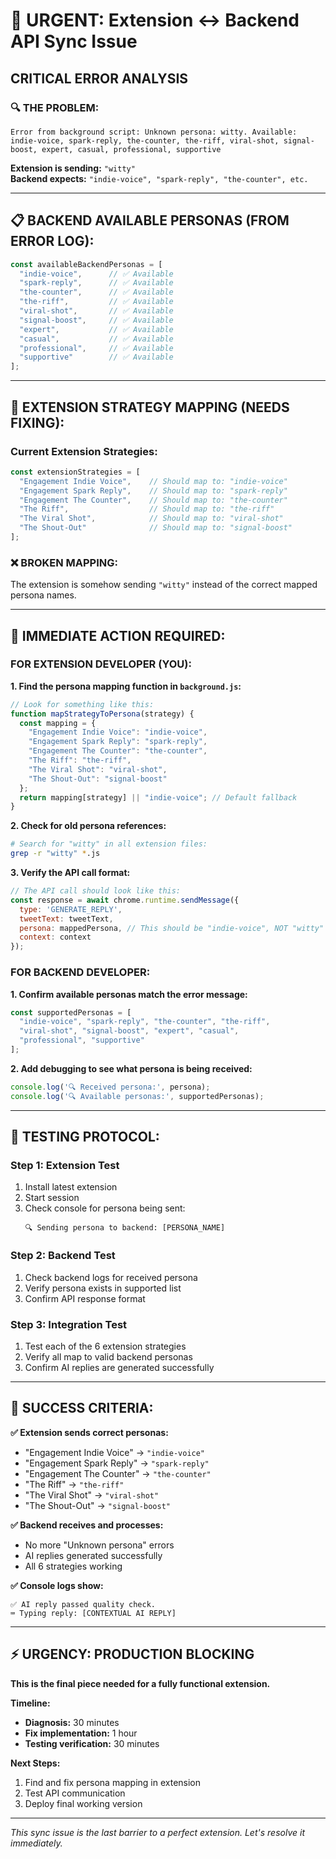 # 🚨 URGENT: Extension ↔ Backend API Sync Issue

## **CRITICAL ERROR ANALYSIS**

### **🔍 THE PROBLEM:**
```
Error from background script: Unknown persona: witty. Available: indie-voice, spark-reply, the-counter, the-riff, viral-shot, signal-boost, expert, casual, professional, supportive
```

**Extension is sending:** `"witty"`  
**Backend expects:** `"indie-voice", "spark-reply", "the-counter", etc.`

---

## **📋 BACKEND AVAILABLE PERSONAS (FROM ERROR LOG):**
```javascript
const availableBackendPersonas = [
  "indie-voice",      // ✅ Available
  "spark-reply",      // ✅ Available  
  "the-counter",      // ✅ Available
  "the-riff",         // ✅ Available
  "viral-shot",       // ✅ Available
  "signal-boost",     // ✅ Available
  "expert",           // ✅ Available
  "casual",           // ✅ Available
  "professional",     // ✅ Available
  "supportive"        // ✅ Available
];
```

---

## **🔧 EXTENSION STRATEGY MAPPING (NEEDS FIXING):**

### **Current Extension Strategies:**
```javascript
const extensionStrategies = [
  "Engagement Indie Voice",    // Should map to: "indie-voice"
  "Engagement Spark Reply",    // Should map to: "spark-reply"
  "Engagement The Counter",    // Should map to: "the-counter"
  "The Riff",                  // Should map to: "the-riff"
  "The Viral Shot",            // Should map to: "viral-shot"
  "The Shout-Out"              // Should map to: "signal-boost"
];
```

### **❌ BROKEN MAPPING:**
The extension is somehow sending `"witty"` instead of the correct mapped persona names.

---

## **🚨 IMMEDIATE ACTION REQUIRED:**

### **FOR EXTENSION DEVELOPER (YOU):**

**1. Find the persona mapping function in `background.js`:**
```javascript
// Look for something like this:
function mapStrategyToPersona(strategy) {
  const mapping = {
    "Engagement Indie Voice": "indie-voice",
    "Engagement Spark Reply": "spark-reply", 
    "Engagement The Counter": "the-counter",
    "The Riff": "the-riff",
    "The Viral Shot": "viral-shot",
    "The Shout-Out": "signal-boost"
  };
  return mapping[strategy] || "indie-voice"; // Default fallback
}
```

**2. Check for old persona references:**
```bash
# Search for "witty" in all extension files:
grep -r "witty" *.js
```

**3. Verify the API call format:**
```javascript
// The API call should look like this:
const response = await chrome.runtime.sendMessage({
  type: 'GENERATE_REPLY',
  tweetText: tweetText,
  persona: mappedPersona, // This should be "indie-voice", NOT "witty"
  context: context
});
```

### **FOR BACKEND DEVELOPER:**

**1. Confirm available personas match the error message:**
```javascript
const supportedPersonas = [
  "indie-voice", "spark-reply", "the-counter", "the-riff", 
  "viral-shot", "signal-boost", "expert", "casual", 
  "professional", "supportive"
];
```

**2. Add debugging to see what persona is being received:**
```javascript
console.log('🔍 Received persona:', persona);
console.log('🔍 Available personas:', supportedPersonas);
```

---

## **🎯 TESTING PROTOCOL:**

### **Step 1: Extension Test**
1. Install latest extension
2. Start session  
3. Check console for persona being sent:
   ```
   🔍 Sending persona to backend: [PERSONA_NAME]
   ```

### **Step 2: Backend Test**  
1. Check backend logs for received persona
2. Verify persona exists in supported list
3. Confirm API response format

### **Step 3: Integration Test**
1. Test each of the 6 extension strategies
2. Verify all map to valid backend personas
3. Confirm AI replies are generated successfully

---

## **🚀 SUCCESS CRITERIA:**

**✅ Extension sends correct personas:**
- "Engagement Indie Voice" → `"indie-voice"`
- "Engagement Spark Reply" → `"spark-reply"`  
- "Engagement The Counter" → `"the-counter"`
- "The Riff" → `"the-riff"`
- "The Viral Shot" → `"viral-shot"`
- "The Shout-Out" → `"signal-boost"`

**✅ Backend receives and processes:**
- No more "Unknown persona" errors
- AI replies generated successfully
- All 6 strategies working

**✅ Console logs show:**
```
✅ AI reply passed quality check.
⌨️ Typing reply: [CONTEXTUAL AI REPLY]
```

---

## **⚡ URGENCY: PRODUCTION BLOCKING**

**This is the final piece needed for a fully functional extension.**

**Timeline:**
- **Diagnosis:** 30 minutes
- **Fix implementation:** 1 hour  
- **Testing verification:** 30 minutes

**Next Steps:**
1. Find and fix persona mapping in extension
2. Test API communication
3. Deploy final working version

---

*This sync issue is the last barrier to a perfect extension. Let's resolve it immediately.*

